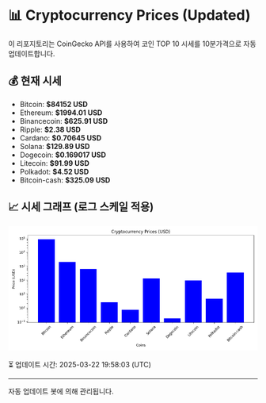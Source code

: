 
# 📊 Cryptocurrency Prices (Updated)

이 리포지토리는 CoinGecko API를 사용하여 코인 TOP 10 시세를 10분가격으로 자동 업데이트합니다.

## 💰 현재 시세
- Bitcoin: **$84152 USD**
- Ethereum: **$1994.01 USD**
- Binancecoin: **$625.91 USD**
- Ripple: **$2.38 USD**
- Cardano: **$0.70645 USD**
- Solana: **$129.89 USD**
- Dogecoin: **$0.169017 USD**
- Litecoin: **$91.99 USD**
- Polkadot: **$4.52 USD**
- Bitcoin-cash: **$325.09 USD**

## 📈 시세 그래프 (로그 스케일 적용)
![Crypto Prices](crypto_prices.png)

⏳ 업데이트 시간: 2025-03-22 19:58:03 (UTC)

---
자동 업데이트 봇에 의해 관리됩니다.
